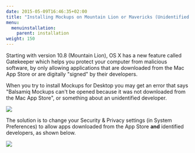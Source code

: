 ```yaml
---
date: 2015-05-09T16:46:35+02:00
title: "Installing Mockups on Mountain Lion or Mavericks (Unidentified Developer Error)"
menu:
  menuinstallation:
    parent: installation
weight: 150
---
```

Starting with version 10.8 (Mountain Lion), OS X has a new feature called Gatekeeper which helps you protect your computer from malicious software, by only allowing applications that are downloaded from the Mac App Store or are digitally "signed" by their developers.

When you try to install Mockups for Desktop you may get an error that says "Balsamiq Mockups can't be opened because it was not downloaded from the Mac App Store", or something about an unidentified developer.

![](https://media.balsamiq.com/img/support/installation/not-app-store.png)

The solution is to change your Security & Privacy settings (in System Preferences) to allow apps downloaded from the App Store **and** identified developers, as shown below.

![](https://media.balsamiq.com/img/support/installation/security-privacy.png)
